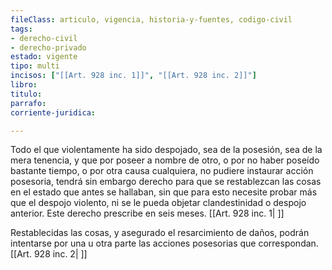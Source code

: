 ```yaml
---
fileClass: articulo, vigencia, historia-y-fuentes, codigo-civil
tags:
- derecho-civil
- derecho-privado
estado: vigente
tipo: multi
incisos: ["[[Art. 928 inc. 1]]", "[[Art. 928 inc. 2]]"]
libro:
titulo:
parrafo:
corriente-juridica:

---
```

Todo el que violentamente ha sido despojado, sea de la posesión, sea de la mera tenencia, y que por poseer a nombre de otro, o por no haber poseído bastante tiempo, o por otra causa cualquiera, no pudiere instaurar acción posesoria, tendrá sin embargo derecho para que se restablezcan las cosas en el estado que antes se hallaban, sin que para esto necesite probar más que el despojo violento, ni se le pueda objetar clandestinidad o despojo anterior. Este derecho prescribe en seis meses. [[Art. 928 inc. 1| ]]

Restablecidas las cosas, y asegurado el resarcimiento de daños, podrán intentarse por una u otra parte las acciones posesorias que correspondan. [[Art. 928 inc. 2| ]]